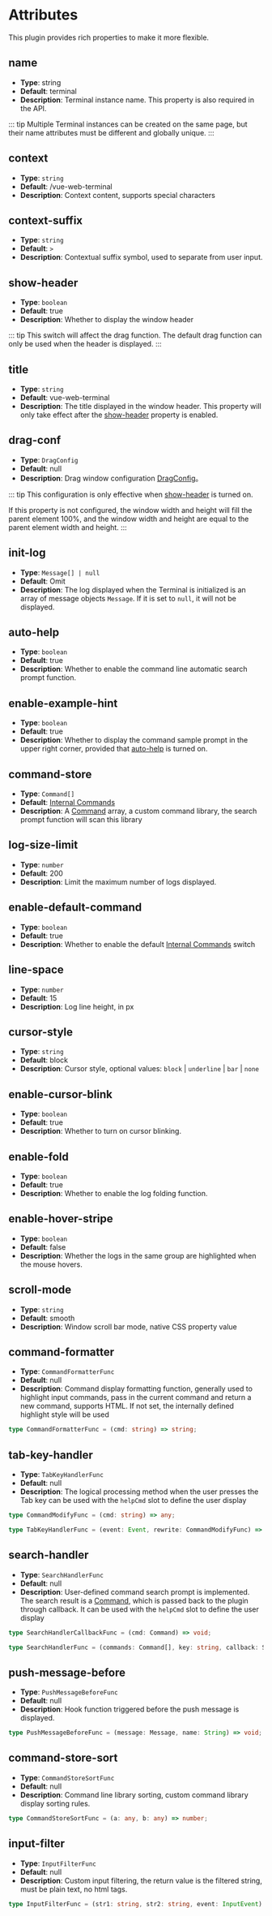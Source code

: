 # Attributes

This plugin provides rich properties to make it more flexible.

## name

* **Type**: string
* **Default**: terminal
* **Description**: Terminal instance name. This property is also required in the API.

::: tip
Multiple Terminal instances can be created on the same page, but their name attributes must be different and globally unique.
:::

## context

* **Type**: `string`
* **Default**: /vue-web-terminal
* **Description**: Context content, supports special characters

## context-suffix

* **Type**: `string`
* **Default**: ` > `
* **Description**: Contextual suffix symbol, used to separate from user input.

## show-header

* **Type**: `boolean`
* **Default**: true
* **Description**: Whether to display the window header

::: tip
This switch will affect the drag function. The default drag function can only be used when the header is displayed.
:::

## title

* **Type**: `string`
* **Default**: vue-web-terminal
* **Description**: The title displayed in the window header. This property will only take effect after the [show-header](#show-header) property is enabled.

## drag-conf

* **Type**: `DragConfig`
* **Default**: null
* **Description**: Drag window configuration [DragConfig](./others#DragConfig)。

::: tip
This configuration is only effective when [show-header](#show-header) is turned on.

If this property is not configured, the window width and height will fill the parent element 100%, 
and the window width and height are equal to the parent element width and height.
:::

## init-log

* **Type**: `Message[] | null`
* **Default**: Omit
* **Description**: The log displayed when the Terminal is initialized is an array of message objects `Message`. If it is set to `null`, it will not be displayed.

## auto-help

* **Type**: `boolean`
* **Default**: true
* **Description**: Whether to enable the command line automatic search prompt function.

## enable-example-hint

* **Type**: `boolean`
* **Default**: true
* **Description**: Whether to display the command sample prompt in the upper right corner, provided that [auto-help](#auto-help) is turned on.

## command-store

* **Type**: `Command[]`
* **Default**: [Internal Commands](./others#Internal-Commands)
* **Description**: A [Command](./others#Command) array, a custom command library, the search prompt function will scan this library


## log-size-limit

* **Type**: `number`
* **Default**: 200
* **Description**: Limit the maximum number of logs displayed.

## enable-default-command

* **Type**: `boolean`
* **Default**: true
* **Description**: Whether to enable the default [Internal Commands](./others#Internal-Commands) switch

## line-space

* **Type**: `number`
* **Default**: 15
* **Description**: Log line height, in px

## cursor-style

* **Type**: `string`
* **Default**: block
* **Description**: Cursor style, optional values: `block` | `underline` | `bar` | `none`

## enable-cursor-blink

* **Type**: `boolean`
* **Default**: true
* **Description**: Whether to turn on cursor blinking.

## enable-fold

* **Type**: `boolean`
* **Default**: true
* **Description**: Whether to enable the log folding function.

## enable-hover-stripe

* **Type**: `boolean`
* **Default**: false
* **Description**: Whether the logs in the same group are highlighted when the mouse hovers.

## scroll-mode

* **Type**: `string`
* **Default**: smooth
* **Description**: Window scroll bar mode, native CSS property value

## command-formatter

* **Type**: `CommandFormatterFunc`
* **Default**: null
* **Description**: Command display formatting function, generally used to highlight input commands, pass in the current command and return a new command, supports HTML. If not set, the internally defined highlight style will be used

```ts
type CommandFormatterFunc = (cmd: string) => string;
```

## tab-key-handler

* **Type**: `TabKeyHandlerFunc`
* **Default**: null
* **Description**: The logical processing method when the user presses the Tab key can be used with the `helpCmd` slot to define the user display

```ts
type CommandModifyFunc = (cmd: string) => any;

type TabKeyHandlerFunc = (event: Event, rewrite: CommandModifyFunc) => undefined;
```

## search-handler

* **Type**: `SearchHandlerFunc`
* **Default**: null
* **Description**: User-defined command search prompt is implemented. The search result is a [Command](./others#Command), which is passed back to the plugin through callback. It can be used with the `helpCmd` slot to define the user display

```ts
type SearchHandlerCallbackFunc = (cmd: Command) => void;

type SearchHandlerFunc = (commands: Command[], key: string, callback: SearchHandlerCallbackFunc) => void;
```

## push-message-before

* **Type**: `PushMessageBeforeFunc`
* **Default**: null
* **Description**: Hook function triggered before the push message is displayed.

```ts
type PushMessageBeforeFunc = (message: Message, name: String) => void;
```

## command-store-sort

* **Type**: `CommandStoreSortFunc`
* **Default**: null
* **Description**: Command line library sorting, custom command library display sorting rules.

```ts
type CommandStoreSortFunc = (a: any, b: any) => number;
```

## input-filter

* **Type**: `InputFilterFunc`
* **Default**: null
* **Description**: Custom input filtering, the return value is the filtered string, must be plain text, no html tags.

```ts
type InputFilterFunc = (str1: string, str2: string, event: InputEvent) => string | null;
```

<CommentService></CommentService>
